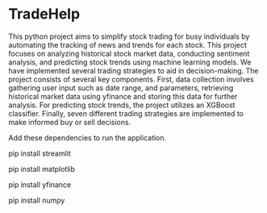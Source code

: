 # TradeHelp

This python project aims to simplify stock trading for busy individuals by automating the tracking of news and trends for each stock. This project focuses on analyzing historical stock market data, conducting sentiment analysis, and predicting stock trends using machine learning models. We have implemented several trading strategies to aid in decision-making. The project consists of several key components. First, data collection involves gathering user input such as date range, and parameters, retrieving historical market data using yfinance and storing this data for further analysis. For predicting stock trends, the project utilizes an XGBoost classifier. Finally, seven different trading strategies are implemented to make informed buy or sell decisions.

Add these dependencies to run the application.

pip install streamlit 

pip install matplotlib 

pip install yfinance 

pip install numpy
